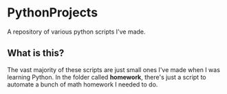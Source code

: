 # PythonProjects
 A repository of various python scripts I've made.

## What is this?
The vast majority of these scripts are just small ones I've made when I was learning Python.
In the folder called **homework**, there's just a script to automate a bunch of math homework I needed to do.
